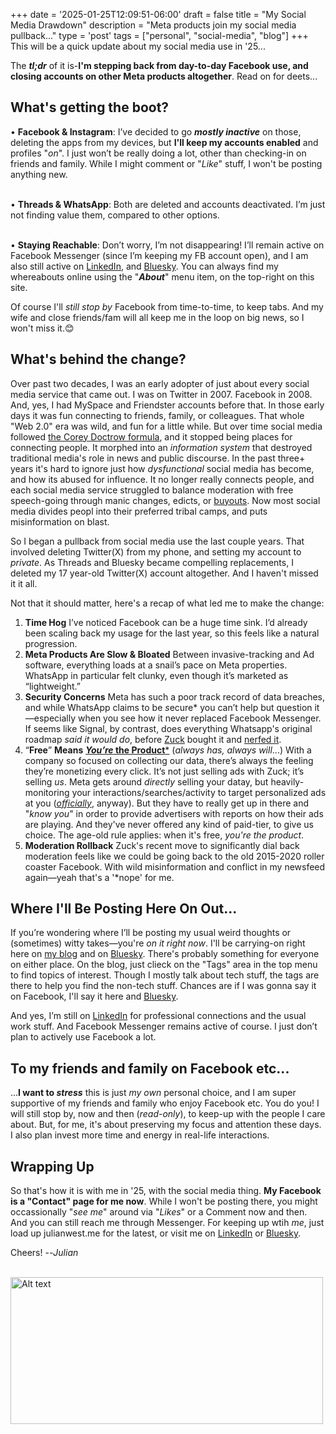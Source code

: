 +++
date = '2025-01-25T12:09:51-06:00'
draft = false
title = "My Social Media Drawdown"
description = "Meta products join my social media pullback..."
type = 'post'
tags = ["personal", "social-media", "blog"]
+++
This will be a quick update about my social media use in '25... <br /> 

The ***tl;dr*** of it is-**I'm stepping back from day-to-day Facebook use, and closing accounts on other Meta products altogether**.  Read on for deets...<br />

## What's getting the boot?

• **Facebook & Instagram**: I’ve decided to go ***mostly inactive*** on those, deleting the apps from my devices, but **I'll keep my accounts enabled** and profiles "*on*".  I just won’t be really doing a lot, other than checking-in on friends and family.  While I might comment or "*Like*" stuff, I won't be posting anything new. <br /> <br />

• **Threads & WhatsApp**: Both are deleted and accounts deactivated. I’m just not finding value them, compared to other options. <br /> <br />

•	**Staying Reachable**: Don’t worry, I’m not disappearing! I’ll remain active on Facebook Messenger (since I’m keeping my FB account open), and I am also still active on [LinkedIn](https://www.linkedin.com/in/julianwest/), and [Bluesky](https://bsky.app/profile/julianwest.me). You can always find my whereabouts online using the "***About***" menu item, on the top-right on this site.  <br />

Of course I'll *still stop by* Facebook from time-to-time, to keep tabs.  And my wife and close friends/fam will all keep me in the loop on big news, so I won't miss it.😊

## What's behind the change?

Over past two decades, I was an early adopter of just about every social media service that came out.  I was on Twitter in 2007. Facebook in 2008. And, yes, I had MySpace and Friendster accounts before that.  In those early days it was fun connecting to friends, family, or colleagues.  That whole "Web 2.0" era was wild, and fun for a little while. But over time social media followed [the Corey Doctrow formula](https://julianwest.me/Blog/enshittification-of-the-internet/), and it stopped being places for connecting people.  It morphed into an *information system* that destroyed traditional media's role in news and public discourse. In the past three+ years it's hard to ignore just how *dysfunctional* social media has become, and how its abused for influence.  It no longer really connects people, and each social media service struggled to balance moderation with free speech-going through manic changes, edicts, or [buyouts](https://en.wikipedia.org/wiki/Acquisition_of_Twitter_by_Elon_Musk). Now most social media divides peopl into their preferred tribal camps, and puts misinformation on blast. <br />

So I began a pullback from social media use the last couple years.  That involved deleting Twitter(X) from my phone, and setting my account to *private*. As Threads and Bluesky became compelling replacements, I deleted my 17 year-old Twitter(X) account altogether. And I haven't missed it it all.  <br />

Not that it should matter, here's a recap of what led me to make the change:

1.	**Time Hog**
I’ve noticed Facebook can be a huge time sink. I’d already been scaling back my usage for the last year, so this feels like a natural progression. <br /> 
2.	**Meta Products Are Slow & Bloated**
Between invasive-tracking and Ad software, everything loads at a snail’s pace on Meta properties. WhatsApp in particular felt clunky, even though it’s marketed as “lightweight.” <br /> 
3.	**Security Concerns**
Meta has such a poor track record of data breaches, and while WhatsApp claims to be *s*ecure* you can’t help but question it—especially when you see how it never replaced Facebook Messenger.  If seems like Signal, by contrast, does everything Whatsapp's original roadmap *said it would do*, before [Zuck](https://en.wikipedia.org/wiki/Mark_Zuckerberg) bought it and [nerfed it](https://en.wikipedia.org/wiki/Game_balance#Buffs_and_nerfs).
4.	“**Free**” **Means** [***You’re* the Product***](https://www.forbes.com/sites/marketshare/2012/03/05/if-youre-not-paying-for-it-you-become-the-product/) (*always has, always will*...)
With a company so focused on collecting our data, there’s always the feeling they’re monetizing every click. It’s not just selling ads with Zuck; it’s selling *us*.  Meta gets around *directly* selling your datay, but heavily-monitoring your interactions/searches/activity to target personalized ads at you ([*officially*](https://www.facebook.com/help/152637448140583/), anyway).  But they have to really get up in there and "*know you*" in order to provide advertisers with reports on how their ads are playing.  And they've never offered any kind of paid-tier, to give us choice.  The age-old rule applies: when it's free, *you're the product*. <br /> 
5.	**Moderation Rollback**
Zuck's recent move to significantly dial back moderation feels like we could be going back to the old 2015-2020 roller coaster Facebook.  With wild misinformation and conflict in my newsfeed again—yeah that's a '*nope' for me. <br /> 

## Where I'll Be Posting Here On Out... 

If you’re wondering where I’ll be posting my usual weird thoughts or (sometimes) witty takes—you're *on it right now*.  I'll be carrying-on right here on [my blog](https://julianwest.me/Blog/) and on [Bluesky](https://bsky.app/profile/julianwest.me). There's probably something for everyone on either place. On the blog, just clieck on the "Tags" area in the top menu to find topics of interest.  Though I mostly talk about tech stuff, the tags are there to help you find the non-tech stuff. Chances are if I was gonna say it on Facebook, I'll say it here and [Bluesky](https://bsky.app/profile/julianwest.me).

And yes, I’m still on [LinkedIn](https://www.linkedin.com/in/julianwest/) for professional connections and the usual work stuff. And Facebook Messenger remains active of course.  I just don’t plan to actively use Facebook a lot.

## To my friends and family on Facebook etc...

...**I want to *stress*** this is just *my own* personal choice, and I am super supportive of my friends and family who enjoy Facebook etc. You do you! I will still stop by, now and then (*read-only*), to keep-up with the people I care about. But, for me, it's about preserving my focus and attention these days.  I also plan invest more time and energy in real-life interactions.  

## Wrapping Up

So that's how it is with me in '25, with the social media thing.  **My Facebook is a "Contact" page for me now**.  While I won't be posting there, you might occassionally "*see me*" around via "*Likes*" or a Comment now and then. And you can still reach me through Messenger.  For keeping up wtih *me*, just load up julianwest.me for the latest, or visit me on [LinkedIn](https://www.linkedin.com/in/julianwest/) or [Bluesky](https://bsky.app/profile/julianwest.me). <br /> 

Cheers! --*Julian* <br /> <br />

<img src="https://julianwest.me/Blog/posts/images/jdub-jan-25.jpeg" alt="Alt text" width="500" height="235">